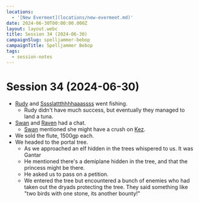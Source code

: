 ```yaml
---
locations:
  - '[New Evermeet](locations/new-evermeet.md)'
date: 2024-06-30T00:00:00.000Z
layout: layout.webc
title: Session 34 (2024-06-30)
campaignSlug: spelljammer-bebop
campaignTitle: Spelljammer Bebop
tags:
  - session-notes
---
```

# Session 34 (2024-06-30)

- [Rudy](pcs/refuge-unit-d3.md) and [Sssslattthhhhaaassss](pcs/sssslattthhhhaaassss.md) went fishing.
	- Rudy didn't have much success, but eventually they managed to land a tuna.
- [Swan](pcs/swan.md) and [Raven](pcs/raven.md) had a chat.
	- [Swan](pcs/swan.md) mentioned she might have a crush on [Kez](pcs/kez-bardaux.md).
- We sold the flute, 1500gp each.
- We headed to the portal tree.
	- As we approached an elf hidden in the trees whispered to us. It was Gantar
	- He mentioned there's a demiplane hidden in the tree, and that the princess might be there.
	- He asked us to pass on a petition.
	- We entered the tree but encountered a bunch of enemies who had taken out the dryads protecting the tree. They said something like "two birds with one stone, its another bounty!"
